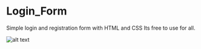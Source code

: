 # Login_Form
Simple login and registration form with HTML and CSS
Its free to use for all.

![alt text](https://github.com/ratim47/Login_Form/blob/master/img_sample/login_page.png?raw=true)
